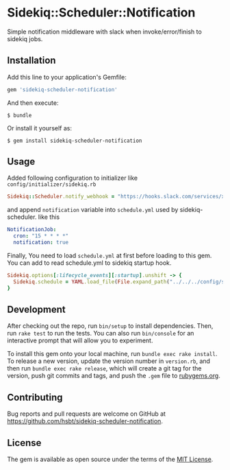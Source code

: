 # Sidekiq::Scheduler::Notification

Simple notification middleware with slack when invoke/error/finish to sidekiq jobs.

## Installation

Add this line to your application's Gemfile:

```ruby
gem 'sidekiq-scheduler-notification'
```

And then execute:

    $ bundle

Or install it yourself as:

    $ gem install sidekiq-scheduler-notification

## Usage

Added following configuration to initializer like `config/initializer/sidekiq.rb`

```rb
Sidekiq::Scheduler.notify_webhook = "https://hooks.slack.com/services/xxx/yyyzzz"
```

and append `notification` variable into `schedule.yml` used by sidekiq-scheduler. like this

```yaml
NotificationJob:
  cron: "15 * * * *"
  notification: true
```

Finally, You need to load `schedule.yml` at first before loading to this gem. You can add to read schedule.yml to sidekiq startup hook.

```rb
Sidekiq.options[:lifecycle_events][:startup].unshift -> {
  Sidekiq.schedule = YAML.load_file(File.expand_path("../../../config/scheduler.yml",__FILE__))
}
```

## Development

After checking out the repo, run `bin/setup` to install dependencies. Then, run `rake test` to run the tests. You can also run `bin/console` for an interactive prompt that will allow you to experiment.

To install this gem onto your local machine, run `bundle exec rake install`. To release a new version, update the version number in `version.rb`, and then run `bundle exec rake release`, which will create a git tag for the version, push git commits and tags, and push the `.gem` file to [rubygems.org](https://rubygems.org).

## Contributing

Bug reports and pull requests are welcome on GitHub at https://github.com/hsbt/sidekiq-scheduler-notification.

## License

The gem is available as open source under the terms of the [MIT License](http://opensource.org/licenses/MIT).
